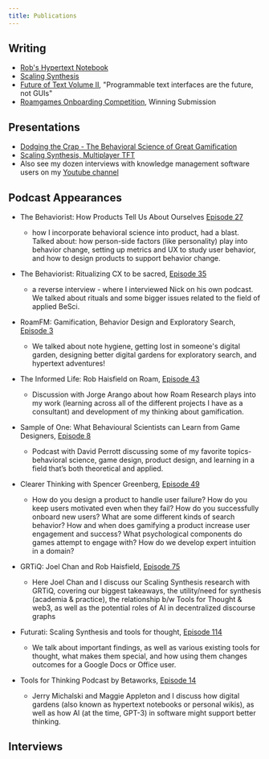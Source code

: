 ```yaml
---
title: Publications
---
```

## Writing

- [Rob's Hypertext Notebook](www.robhaisfield.com)
- [Scaling Synthesis](scalingsynthesis.com)
- [Future of Text Volume II](https://futuretextpublishing.com/the-future-of-text/), "Programmable text interfaces are the future, not GUIs"
- [Roamgames Onboarding Competition](https://www.figma.com/file/5shwLdUCHxSaPNEO7pazbe/Dhrumil%26Robert---RoamGames-Challenge-2?node-id=0%3A1&t=p0Sve6AeUoRGMO5t-1), Winning Submission

## Presentations

- [Dodging the Crap - The Behavioral Science of Great Gamification](https://www.youtube.com/watch?v=bV-MONEphRs)
- [Scaling Synthesis, Multiplayer TFT](https://www.youtube.com/watch?v=enRYIUDRwWg&t=341s)
- Also see my dozen interviews with knowledge management software users on my [Youtube channel](https://www.youtube.com/watch?v=A6PIrVZoZAk&list=PLAguQH5EvMCqz_-r48Bmcg7EkOi8Iwz_x&index=1)

## Podcast Appearances

- The Behaviorist: How Products Tell Us About Ourselves [Episode 27](https://www.behaviorist.biz/bspodcast/rob-haisfield)
	- how I incorporate behavioral science into product, had a blast. Talked about: how person-side factors (like personality) play into behavior change, setting up metrics and UX to study user behavior, and how to design products to support behavior change.
- The Behaviorist: Ritualizing CX to be sacred, [Episode 35](https://open.spotify.com/episode/6aMbaEvYgK0OwltexNrgOW)
	- a reverse interview - where I interviewed Nick on his own podcast. We talked about rituals and some bigger issues related to the field of applied BeSci.

- RoamFM: Gamification, Behavior Design and Exploratory Search, [Episode 3](https://buzzsprout.com/1194506/4574429)
	- We talked about note hygiene, getting lost in someone's digital garden, designing better digital gardens for exploratory search, and hypertext adventures!

- The Informed Life: Rob Haisfield on Roam, [Episode 43](https://theinformed.life/2020/08/30/episode-43-rob-haisfield/)
	- Discussion with Jorge Arango about how Roam Research plays into my work (learning across all of the different projects I have as a consultant) and development of my thinking about gamification.

- Sample of One: What Behavioural Scientists can Learn from Game Designers, [Episode 8](https://nof1.substack.com/p/8-rob-haisfield-what-behavioural#details)
	- Podcast with David Perrott discussing some of my favorite topics- behavioral science, game design, product design, and learning in a field that’s both theoretical and applied.

- Clearer Thinking with Spencer Greenberg, [Episode 49](https://podcast.clearerthinking.org/?ep=049)
	- How do you design a product to handle user failure? How do you keep users motivated even when they fail? How do you successfully onboard new users? What are some different kinds of search behavior? How and when does gamifying a product increase user engagement and success? What psychological components do games attempt to engage with? How do we develop expert intuition in a domain?

- GRTiQ: Joel Chan and Rob Haisfield, [Episode 75](https://www.grtiq.com/grtiq-podcast-75-joel-chan-and-rob-haisfield/)
	- Here Joel Chan and I discuss our Scaling Synthesis research with GRTiQ, covering our biggest takeaways, the utility/need for synthesis (academia & practice), the relationship b/w Tools for Thought & web3, as well as the potential roles of AI in decentralized discourse graphs

- Futurati: Scaling Synthesis and tools for thought, [Episode 114](https://futuratipodcast.com/scaling-synthesis-and-tools-for-thought/)
	- We talk about important findings, as well as various existing tools for thought, what makes them special, and how using them changes outcomes for a Google Docs or Office user.
- Tools for Thinking Podcast by Betaworks, [Episode 14](https://open.spotify.com/episode/79dhwLMsb1ulee5FLQjViR?si=_fNEli1GR_6sCcNtW3CXNg)
	- Jerry Michalski and Maggie Appleton and I discuss how digital gardens (also known as hypertext notebooks or personal wikis), as well as how AI (at the time, GPT-3) in software might support better thinking.

## Interviews

